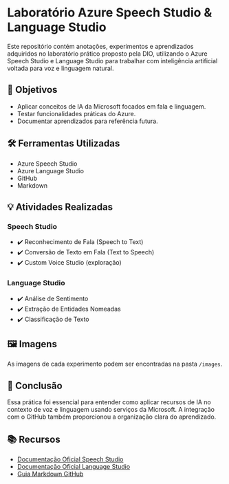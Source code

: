 # Laboratório Azure Speech Studio & Language Studio

Este repositório contém anotações, experimentos e aprendizados adquiridos no laboratório prático proposto pela DIO, utilizando o Azure Speech Studio e Language Studio para trabalhar com inteligência artificial voltada para voz e linguagem natural.

## 🎯 Objetivos

- Aplicar conceitos de IA da Microsoft focados em fala e linguagem.
- Testar funcionalidades práticas do Azure.
- Documentar aprendizados para referência futura.

## 🛠️ Ferramentas Utilizadas

- Azure Speech Studio
- Azure Language Studio
- GitHub
- Markdown

## 💡 Atividades Realizadas

### Speech Studio
- ✔️ Reconhecimento de Fala (Speech to Text)
- ✔️ Conversão de Texto em Fala (Text to Speech)
- ✔️ Custom Voice Studio (exploração)

### Language Studio
- ✔️ Análise de Sentimento
- ✔️ Extração de Entidades Nomeadas
- ✔️ Classificação de Texto

## 🖼️ Imagens

As imagens de cada experimento podem ser encontradas na pasta `/images`.

## 📌 Conclusão

Essa prática foi essencial para entender como aplicar recursos de IA no contexto de voz e linguagem usando serviços da Microsoft. A integração com o GitHub também proporcionou a organização clara do aprendizado.

## 📚 Recursos

- [Documentação Oficial Speech Studio](https://learn.microsoft.com/en-us/azure/cognitive-services/speech-service/)
- [Documentação Oficial Language Studio](https://learn.microsoft.com/en-us/azure/cognitive-services/language-service/overview)
- [Guia Markdown GitHub](https://guides.github.com/features/mastering-markdown/)

